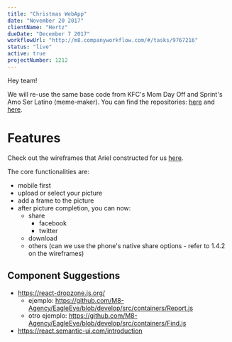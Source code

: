 ```yaml
---
title: "Christmas WebApp"
date: "November 20 2017"
clientName: "Hertz"
dueDate: "December 7 2017"
workflowUrl: "http://m8.companyworkflow.com/#/tasks/9767216"
status: "live"
active: true
projectNumber: 1212
---
```


Hey team!

We will re-use the same base code from KFC's Mom Day Off and Sprint's Amo Ser
Latino (meme-maker). You can find the repositories:
[here](https://bitbucket.org/media8/kfc-mom-day) and
[here](https://bitbucket.org/media8/sprint_amoserlatina).

# Features

Check out the wireframes that Ariel constructed for us
[here](http://m8.companyworkflow.com/#tasks/9657969?c=3241529).

The core functionalities are:

* mobile first
* upload or select your picture
* add a frame to the picture
* after picture completion, you can now:
  * share
    * facebook
    * twitter
  * download
  * others (can we use the phone's native share options - refer to 1.4.2 on the
    wireframes)

## Component Suggestions

* https://react-dropzone.js.org/
  * ejemplo:
    https://github.com/M8-Agency/EagleEye/blob/develop/src/containers/Report.js
  * otro ejemplo:
    https://github.com/M8-Agency/EagleEye/blob/develop/src/containers/Find.js
* https://react.semantic-ui.com/introduction
